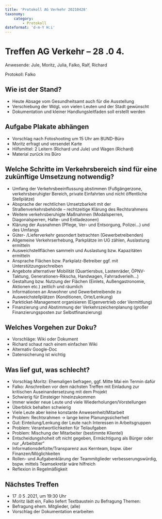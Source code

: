 ```yaml
---
title: 'Protokoll AG Verkehr 20210428'
taxonomy:
    category:
        - Protokoll
dateformat: 'd-m-Y H:i'
---
```


# Treffen AG Verkehr – 28 .0 4.

Anwesende: Jule, Moritz, Julia, Falko, Ralf, Richard

Protokoll: Falko

## Wie ist der Stand?

- Heute Absage vom Gesundheitsamt auch für die Ausstellung
- Verschiebung der WdgL von vielen Leuten und der Stadt gewünscht
- Dokumentation und kleiner Handlungsleitfaden soll erstellt werden

## Aufgabe Plakate abhängen

- Vorschlag nach Fotoshooting um 15 Uhr am BUND-Büro
- Moritz erfragt und versendet Karte
- Hilfsmittel: 2 Leitern (Richard und Jule) und Wagen (Richard)
- Material zurück ins Büro

## Welche Schritte im Verkehrsbereich sind für eine zukünftige Umsetzung notwendig?

- Umfang der Verkehrsbeeinflussung abstimmen (Fußgängerzone, verkehrsberuhigter
    Bereich, private Einfahrten und nicht öffentliche Stellplätze)
- Absprache der rechtlichen Umsetzbarkeit mit der Straßenverkehrsbehörde –
    rechtzeitige Klärung des Rechtsrahmens
- Weitere verkehrsberuhigte Maßnahmen (Modalsperren, Diagonalsperren, Halte- und
    Entladezonen)
- Klärung der Ausnahmen (Pflege, Ver- und Entsorgung, Polizei...) und des Umfangs
- Güter- /Lieferverkehr gesondert betrachten (Gewerbetreibenden)
- Allgemeine Verkehrserhebung, Parkplätze im UG zählen, Auslastung ermitteln
- Ausweichstellflächen sammeln und Auslastung bzw. Kapazitäten ermitteln
- Ansprache Flächen bzw. Parkplatz-Betreiber ggf. mit Unterstützungsschreiben
- Angebote alternativer Mobilität (Quartiersbus, Lastenräder, ÖPNV-Taktung,
    Generationen-Rikscha, Handwagen, Fahrradverleih...)
- Gestaltung bzw. Nutzung der Flächen (Einlets, Außengastronomie, Aktionen etc.)
    zeitlich und räumlich
- Informationen an Anwohner und Gewerbetreibende zu Ausweichstellplätzen
    (Konditionen, Orte/Lenkung)
- Parkticket-Management organisieren (Eigenvertrieb oder Vermittlung)
- Finanzierung und Abstimmung der Verkehrszeichenplanung (großer
    Finanzierungsposten zur Selbstfinanzierung)


## Welches Vorgehen zur Doku?

- Vorschläge: Wiki oder Dokument
- Richard schaut nach einem einfachen Wiki
- Alternativ Google-Doc
- Datensicherung ist wichtig

## Was lief gut, was schlecht?

- Vorschlag Moritz: Ehemaligen befragen, ggf. Mitte Mai ein Termin dafür
- Falko: Anschreiben vor dem nächsten Treffen mit Einladung zur kritischen
    Auseinandersetzung mit dem Projekt
- Schwierig für Einsteiger hineinzukommen
- Immer wieder neue Leute und viele Wiederholungen/Vorstellungen
- Überblick behalten schwierig
- Viele Leute aber keine konstante Anwesenheit/Mitarbeit
- Problem: Rechtsrahmen → lange keine Planungssicherheit
- Gut: Einteilung/Lenkung der Leute nach Interessen in Arbeitsgruppen
- Problem: Verantwortlichkeiten für Teilaufgaben
- Problem: Mischung der Mitarbeiter (bestimmte Klientel)
- Entscheidungshoheit oft nicht gegeben, Ermächtigung als Bürger oder nur
    „Arbeitstier“
- Informationsdefizite/Transparenz aus Kernteam, bspw. über Finanzen/Möglichkeiten
- Rollen- und Aufgabenklärung der Teammitglieder verbesserungswürdig, bspw.
    mittels Teamsekretär wäre hilfreich
- Reflexion in Regelmäßigkeit

## Nächstes Treffen

- 17 .0 5 .2021, um 19:30 Uhr
- Moritz lädt ein, Falko liefert Textbaustein zu Befragung
Themen:
- Befragung ehem. Mitglieder, (alle)
- Vorschlag der Dokumentation erarbeiten